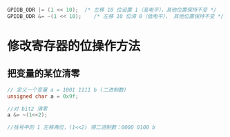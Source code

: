 ```c
GPIOB_ODR |= (1 << 10);  /* 左移 10 位设置 1（高电平），其他位置保持不变 */
GPIOB_ODR &= ~(1 << 10);    /* 左移 10 位清 0（低电平）， 其他位置保持不变 */
```

# 修改寄存器的位操作方法
## 把变量的某位清零
```c
// 定义一个变量 a = 1001 1111 b (二进制数)
unsigned char a = 0x9f;

//对 bit2 清零
a &= ~(1<<2);

//括号中的 1 左移两位，(1<<2) 得二进制数：0000 0100 b

```